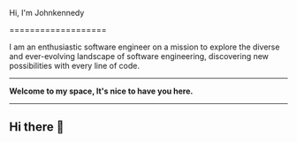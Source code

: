 
Hi, I'm Johnkennedy

===================

I am an enthusiastic software engineer on a mission to explore the diverse and ever-evolving landscape of software engineering, discovering new possibilities with every line of code.

--------------------------------------------------------------------------------------------------------------------------------------------------------------------------------------

__Welcome to my space, It's nice to have you here.__

---

## Hi there 👋

